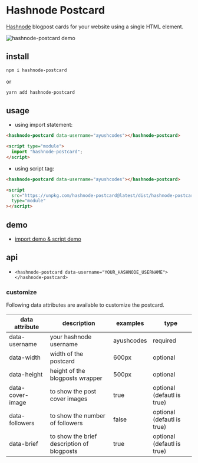 # Hashnode Postcard

[Hashnode](https://hashnode.com/) blogpost cards for your website using a single HTML element.

![hashnode-postcard demo](https://ik.imagekit.io/ayu/hashnode-postcard-demo_wRLT1g_-o.png?updatedAt=1626945637219)

## install

```bash
npm i hashnode-postcard
```
or

```bash
yarn add hashnode-postcard
```

## usage

- using import statement:
```html
<hashnode-postcard data-username="ayushcodes"></hashnode-postcard>

<script type="module">
  import "hashnode-postcard";
</script>
```

- using script tag:
```html
<hashnode-postcard data-username="ayushcodes"></hashnode-postcard>

<script
  src="https://unpkg.com/hashnode-postcard@latest/dist/hashnode-postcard.umd.js"
  type="module"
></script>
```

## demo
- [import demo & script demo](https://stackblitz.com/edit/hashnode-postcard-demo?file=index.html,index.js)

## api
- `<hashnode-postcard data-username="YOUR_HASHNODE_USERNAME"></hashnode-postcard>`

### customize

Following data attributes are available to customize the postcard.

| data attribute   	| description                                	| examples   	| type     	|
|------------------	|--------------------------------------------	|------------	|----------	|
| data-username    	| your hashnode username                     	| ayushcodes 	| required 	|
| data-width       	| width of the postcard                      	| 600px      	| optional 	|
| data-height      	| height of the blogposts wrapper            	| 500px      	| optional 	|
| data-cover-image 	| to show the post cover images              	| true       	| optional (defautl is true) 	|
| data-followers   	| to show the number of followers            	| false      	| optional (defautl is true) 	|
| data-brief       	| to show the brief description of blogposts 	| true       	| optional (defautl is true) 	|
